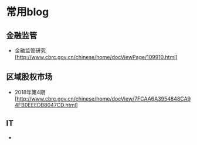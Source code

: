 
常用blog
==========================================================

金融监管
----------------------------------------------------------

+ 金融监管研究[http://www.cbrc.gov.cn/chinese/home/docViewPage/109910.html]


区域股权市场
----------------------------------------------------------
+ 2018年第4期[http://www.cbrc.gov.cn/chinese/home/docView/7FCAA6A3954848CA94FB0EEEDB8047CD.html]

IT
----------------------------------------------------------
+ 
